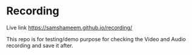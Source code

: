 # Recording

Live link https://samshameem.github.io/recording/


This repo is for testing/demo purpose for checking the Video and Audio recording and save it after.
